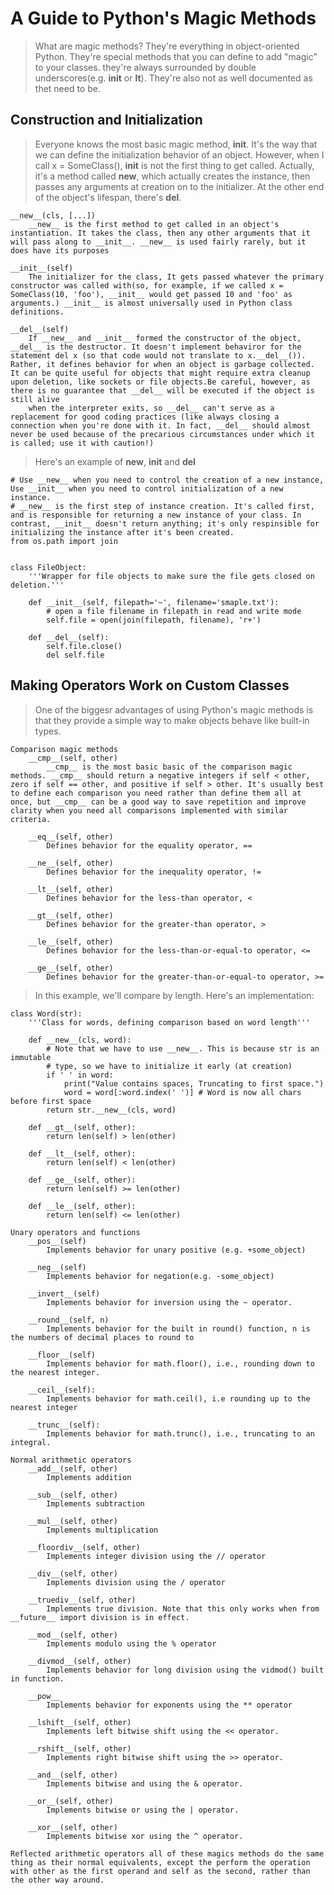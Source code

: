 A Guide to Python's Magic Methods
=================================

> What are magic methods? They're everything in object-oriented Python. They're special methods that you can define to add "magic" to your classes. they're always surrounded by double underscores(e.g. __init__ or __lt__). They're also not as well documented as thet need to be.

Construction and Initialization
-------------------------------

> Everyone knows the most basic magic method, __init__. It's the way that we can define the initialization behavior of an object. However, when I call x = SomeClass(), __init__ is not the first thing to get called. Actually, it's a method called __new__, which actually creates the instance, then passes any arguments at creation on to the initializer. At the other end of the object's lifespan, there's __del__.

```
__new__(cls, [...])
    __new__ is the first method to get called in an object's instantiation. It takes the class, then any other arguments that it will pass along to __init__. __new__ is used fairly rarely, but it does have its purposes

__init__(self)
    The initializer for the class, It gets passed whatever the primary constructor was called with(so, for example, if we called x = SomeClass(10, 'foo'), __init__ would get passed 10 and 'foo' as arguments.) __init__ is almost universally used in Python class definitions.

__del__(self)
    If __new__ and __init__ formed the constructor of the object, __del__ is the destructor. It doesn't implement behaviror for the statement del x (so that code would not translate to x.__del__()). Rather, it defines behavior for when an object is garbage collected. It can be quite useful for objects that might require extra cleanup upon deletion, like sockets or file objects.Be careful, however, as there is no guarantee that __del__ will be executed if the object is still alive
    when the interpreter exits, so __del__ can't serve as a replacement for good coding practices (like always closing a connection when you're done with it. In fact, __del__ should almost never be used because of the precarious circumstances under which it is called; use it with caution!)
```
> Here's an example of __new__, __init__ and __del__ 
```
# Use __new__ when you need to control the creation of a new instance, Use __init__ when you need to control initialization of a new instance. 
# __new__ is the first step of instance creation. It's called first, and is responsible for returning a new instance of your class. In contrast, __init__ doesn't return anything; it's only respinsible for initializing the instance after it's been created.
from os.path import join 


class FileObject:
    '''Wrapper for file objects to make sure the file gets closed on deletion.'''
    
    def __init__(self, filepath='~', filename='smaple.txt'):
        # open a file filename in filepath in read and write mode 
        self.file = open(join(filepath, filename), 'r+')

    def __del__(self):
        self.file.close() 
        del self.file
```

Making Operators Work on Custom Classes
---------------------------------------

> One of the biggesr advantages of using Python's magic methods is that they provide a simple way to make objects behave like built-in types.

```
Comparison magic methods
    __cmp__(self, other)
        __cmp__ is the most basic basic of the comparison magic methods. __cmp__ should return a negative integers if self < other, zero if self == other, and positive if self > other. It's usually best to define each comparison you need rather than define them all at once, but __cmp__ can be a good way to save repetition and improve clarity when you need all comparisons implemented with similar criteria.

    __eq__(self, other)
        Defines behavior for the equality operator, == 

    __ne__(self, other)
        Defines behavior for the inequality operator, != 

    __lt__(self, other)
        Defines behavior for the less-than operator, < 

    __gt__(self, other)
        Defines behavior for the greater-than operator, > 

    __le__(self, other)
        Defines behavior for the less-than-or-equal-to operator, <= 
    
    __ge__(self, other)
        Defines behavior for the greater-than-or-equal-to operator, >= 
``` 

> In this example, we'll compare by length. Here's an implementation:

```
class Word(str):
    '''Class for words, defining comparison based on word length'''
    
    def __new__(cls, word):
        # Note that we have to use __new__. This is because str is an immutable
        # type, so we have to initialize it early (at creation)
        if ' ' in word:
            print("Value contains spaces, Truncating to first space.")
            word = word[:word.index(' ')] # Word is now all chars before first space 
        return str.__new__(cls, word)

    def __gt__(self, other):
        return len(self) > len(other)

    def __lt__(self, other):
        return len(self) < len(other)

    def __ge__(self, other):
        return len(self) >= len(other)

    def __le__(self, other):
        return len(self) <= len(other)
```
```
Unary operators and functions
    __pos__(self)
        Implements behavior for unary positive (e.g. +some_object)

    __neg__(self)
        Implements behavior for negation(e.g. -some_object)

    __invert__(self)
        Implements behavior for inversion using the ~ operator.

    __round__(self, n)
        Implements behavior for the built in round() function, n is the numbers of decimal places to round to 

    __floor__(self)
        Implements behavior for math.floor(), i.e., rounding down to the nearest integer. 

    __ceil__(self):
        Implements behavior for math.ceil(), i.e rounding up to the nearest integer 

    __trunc__(self):
        Implements behavior for math.trunc(), i.e., truncating to an integral.

Normal arithmetic operators 
    __add__(self, other)
        Implements addition 

    __sub__(self, other)
        Implements subtraction 

    __mul__(self, other)
        Implements multiplication 

    __floordiv__(self, other)
        Implements integer division using the // operator 

    __div__(self, other)
        Implements division using the / operator 
    
    __truediv__(self, other)
        Implements true division. Note that this only works when from __future__ import division is in effect.

    __mod__(self, other)
        Implements modulo using the % operator 

    __divmod__(self, other)
        Implements behavior for long division using the vidmod() built in function.

    __pow__
        Implements behavior for exponents using the ** operator 

    __lshift__(self, other)
        Implements left bitwise shift using the << operator.

    __rshift__(self, other)
        Implements right bitwise shift using the >> operator.

    __and__(self, other)
        Implements bitwise and using the & operator. 

    __or__(self, other)
        Implements bitwise or using the | operator.

    __xor__(self, other)
        Implements bitwise xor using the ^ operator.

Reflected arithmetic operators all of these magics methods do the same thing as their normal equivalents, except the perform the operation with other as the first operand and self as the second, rather than the other way around.
    
```
